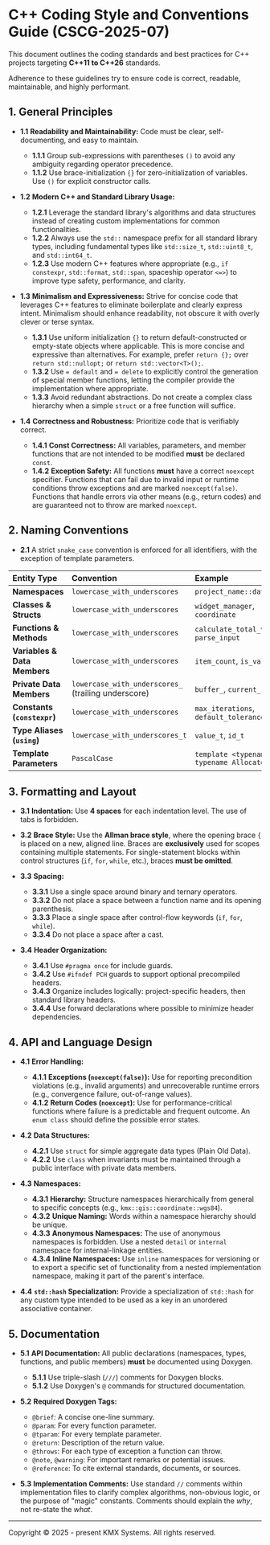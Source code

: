 # C++ Coding Style and Conventions Guide (CSCG-2025-07)

This document outlines the coding standards and best practices for C++ projects targeting **C++11 to C++26** standards.

Adherence to these guidelines try to ensure code is correct, readable, maintainable, and highly performant.


## 1. General Principles

*   **1.1** **Readability and Maintainability:** Code must be clear, self-documenting, and easy to maintain.
    *   **1.1.1** Group sub-expressions with parentheses `()` to avoid any ambiguity regarding operator precedence.
    *   **1.1.2** Use brace-initialization `{}` for zero-initialization of variables. Use `()` for explicit constructor calls.

*   **1.2** **Modern C++ and Standard Library Usage:**
    *   **1.2.1** Leverage the standard library's algorithms and data structures instead of creating custom implementations for common functionalities.
    *   **1.2.2** Always use the `std::` namespace prefix for all standard library types, including fundamental types like `std::size_t`, `std::uint8_t`, and `std::int64_t`.
    *   **1.2.3** Use modern C++ features where appropriate (e.g., `if constexpr`, `std::format`, `std::span`, spaceship operator `<=>`) to improve type safety, performance, and clarity.

*   **1.3** **Minimalism and Expressiveness:** Strive for concise code that leverages C++ features to eliminate boilerplate and clearly express intent. Minimalism should enhance readability, not obscure it with overly clever or terse syntax.
    *   **1.3.1** Use uniform initialization `{}` to return default-constructed or empty-state objects where applicable. This is more concise and expressive than alternatives. For example, prefer `return {};` over `return std::nullopt;` or `return std::vector<T>();`.
    *   **1.3.2** Use `= default` and `= delete` to explicitly control the generation of special member functions, letting the compiler provide the implementation where appropriate.
    *   **1.3.3** Avoid redundant abstractions. Do not create a complex class hierarchy when a simple `struct` or a free function will suffice.

*   **1.4** **Correctness and Robustness:** Prioritize code that is verifiably correct.
    *   **1.4.1** **Const Correctness:** All variables, parameters, and member functions that are not intended to be modified **must** be declared `const`.
    *   **1.4.2** **Exception Safety:** All functions **must** have a correct `noexcept` specifier. Functions that can fail due to invalid input or runtime conditions throw exceptions and are marked `noexcept(false)`. Functions that handle errors via other means (e.g., return codes) and are guaranteed not to throw are marked `noexcept`.

## 2. Naming Conventions

*   **2.1** A strict `snake_case` convention is enforced for all identifiers, with the exception of template parameters.

| Entity Type | Convention | Example |
| :--- | :--- | :--- |
| **Namespaces** | `lowercase_with_underscores` | `project_name::data_model` |
| **Classes & Structs** | `lowercase_with_underscores` | `widget_manager`, `coordinate` |
| **Functions & Methods** | `lowercase_with_underscores` | `calculate_total_value`, `parse_input` |
| **Variables & Data Members**| `lowercase_with_underscores` | `item_count`, `is_valid` |
| **Private Data Members** | `lowercase_with_underscores_` (trailing underscore) | `buffer_`, `current_index_` |
| **Constants (`constexpr`)**| `lowercase_with_underscores` | `max_iterations`, `default_tolerance` |
| **Type Aliases (`using`)**| `lowercase_with_underscores_t` | `value_t`, `id_t` |
| **Template Parameters** | `PascalCase` | `template <typename T, typename Allocator>` |

## 3. Formatting and Layout

*   **3.1** **Indentation:** Use **4 spaces** for each indentation level. The use of tabs is forbidden.

*   **3.2** **Brace Style:** Use the **Allman brace style**, where the opening brace `{` is placed on a new, aligned line. Braces are **exclusively** used for scopes containing multiple statements. For single-statement blocks within control structures (`if`, `for`, `while`, etc.), braces **must be omitted**.

*   **3.3** **Spacing:**
    *   **3.3.1** Use a single space around binary and ternary operators.
    *   **3.3.2** Do not place a space between a function name and its opening parenthesis.
    *   **3.3.3** Place a single space after control-flow keywords (`if`, `for`, `while`).
    *   **3.3.4** Do not place a space after a cast.

*   **3.4** **Header Organization:**
    *   **3.4.1** Use `#pragma once` for include guards.
    *   **3.4.2** Use `#ifndef PCH` guards to support optional precompiled headers.
    *   **3.4.3** Organize includes logically: project-specific headers, then standard library headers.
    *   **3.4.4** Use forward declarations where possible to minimize header dependencies.

## 4. API and Language Design

*   **4.1** **Error Handling:**
    *   **4.1.1** **Exceptions (`noexcept(false)`):** Use for reporting precondition violations (e.g., invalid arguments) and unrecoverable runtime errors (e.g., convergence failure, out-of-range values).
    *   **4.1.2** **Return Codes (`noexcept`):** Use for performance-critical functions where failure is a predictable and frequent outcome. An `enum class` should define the possible error states.

*   **4.2** **Data Structures:**
    *   **4.2.1** Use `struct` for simple aggregate data types (Plain Old Data).
    *   **4.2.2** Use `class` when invariants must be maintained through a public interface with private data members.

*   **4.3** **Namespaces:**
    *   **4.3.1** **Hierarchy:** Structure namespaces hierarchically from general to specific concepts (e.g., `kmx::gis::coordinate::wgs84`).
    *   **4.3.2** **Unique Naming:** Words within a namespace hierarchy should be unique.
    *   **4.3.3** **Anonymous Namespaces:** The use of anonymous namespaces is forbidden. Use a nested `detail` or `internal` namespace for internal-linkage entities.
    *   **4.3.4** **Inline Namespaces:** Use `inline` namespaces for versioning or to export a specific set of functionality from a nested implementation namespace, making it part of the parent's interface.

*   **4.4** **`std::hash` Specialization:** Provide a specialization of `std::hash` for any custom type intended to be used as a key in an unordered associative container.

## 5. Documentation

*   **5.1** **API Documentation:** All public declarations (namespaces, types, functions, and public members) **must** be documented using Doxygen.
    *   **5.1.1** Use triple-slash (`///`) comments for Doxygen blocks.
    *   **5.1.2** Use Doxygen's `@` commands for structured documentation.

*   **5.2** **Required Doxygen Tags:**
    *   `@brief`: A concise one-line summary.
    *   `@param`: For every function parameter.
    *   `@tparam`: For every template parameter.
    *   `@return`: Description of the return value.
    *   `@throws`: For each type of exception a function can throw.
    *   `@note`, `@warning`: For important remarks or potential issues.
    *   `@reference`: To cite external standards, documents, or sources.

*   **5.3** **Implementation Comments:** Use standard `//` comments within implementation files to clarify complex algorithms, non-obvious logic, or the purpose of "magic" constants. Comments should explain the *why*, not re-state the *what*.

---
Copyright © 2025 - present KMX Systems. All rights reserved.
